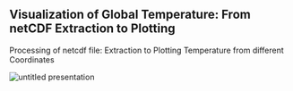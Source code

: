 ## Visualization of Global Temperature: From netCDF Extraction to Plotting
Processing of netcdf file: Extraction to Plotting Temperature from different Coordinates

![untitled presentation](https://user-images.githubusercontent.com/16431099/49687837-2bb33680-fb2f-11e8-94b9-85af798b953b.jpg)
